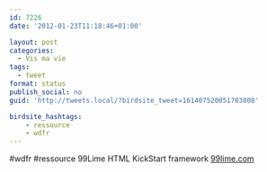 ```yaml
---
id: 7226
date: '2012-01-23T11:18:46+01:00'

layout: post
categories:
  - Vis ma vie
tags:
  - tweet
format: status
publish_social: no
guid: 'http://tweets.local/?birdsite_tweet=161407520051703808'

birdsite_hashtags:
    - ressource
    - wdfr
---
```


\#wdfr #ressource 99Lime HTML KickStart framework [99lime.com](http://www.99lime.com/)